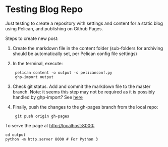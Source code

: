 # Testing Blog Repo

Just testing to create a repository with settings and content for a static blog using Pelican, and publishing on Github Pages.

Steps to create new post:

1. Create the markdown file in the content folder (sub-folders for archiving should be automatically set, per Pelican config file settings)

2. In the terminal, execute:

        pelican content -o output -s pelicanconf.py
        ghp-import output


3. Check git status. Add and commit the markdown file to the master branch. Note: it seems this step may not be required as it is possibly handled by ghp-import? See [here](https://github.com/getpelican/pelican/blob/master/docs/tips.rst#publishing-to-github) 


4. Finally, push the changes to the gh-pages branch from the local repo:

        git push origin gh-pages  

   
To serve the page at <http://localhost:8000:>

    cd output
    python -m http.server 8000 # For Python 3
